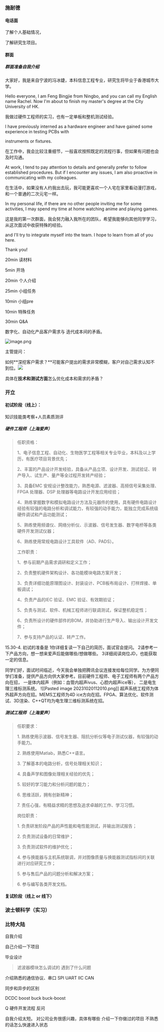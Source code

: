 ### 施耐德

#### **电话面**

了解个人基础情况，

了解研究生项目。

#### **群面**

##### **群面准备**自我介绍

大家好，我是来自宁波的冯冰婕，本科信息工程专业，研究生将毕业于香港城市大学。

Hello everyone, I am Feng Bingjie from Ningbo, and you can call my English name Rachel. Now I'm about to finish my master's degree at the City University of HK.

我做过硬件工程师的实习，也有一定单板和整机测试经验。

I have previously interned as a hardware engineer and have gained some experience in testing PCBs with

instruments or fixtures.

在工作中，我会比较注重细节，一般喜欢按照既定的流程行事，但如果有问题也会及时沟通。

At work, I tend to pay attention to details and generally prefer to follow established procedures. But if I encounter any issues, I am also proactive in communicating with my colleagues.

在生活中，如果没有人约我出去玩，我可能更喜欢一个人宅在家里看动漫打游戏，和一个普通的二次元宅一样。

In my personal life, if there are no other people inviting me for some activities, I may spend my time at home watching anime and playing games.

这是我的第一次群面，我会努力融入我所在的团队，希望我能够向其他同学学习，从这次面试中收获特殊的经验。

and I'll try to integrate myself into the team. I hope to learn from all of you here.

Thank you!

20min 读材料

5min 开场

20min 个人介绍

25min 小组任务

10min 小组pre

10min 特殊任务

30min Q\&A

数字化、自动化产品客户需求与 迭代成本间的矛盾。

![image.png](https://note.youdao.com/yws/res/1627/WEBRESOURCE86e6c4c316716f22efd6e308fff123ab)

主管提问：

如何\*\*深挖客户需求？\*\*可能客户提出的需求非常模糊，客户对自己需求认知不到位。![](http://mail.163.com/js6/s?func=mbox\:getMessageData\&mid=88:1tbiWBLkSGNftiDpnwAAm6\&part=3)

具体在**技术和测试方面**怎么优化成本和需求的矛盾？

### 开立

#### **初试**阶段（线上）：&#x20;

知识技能类考察+人员素质测评

##### 硬件工程师（上海爱声）

> 任职资格：
>
> 1、电子信息工程、自动化、生物医学工程等相关专业毕业，本科及以上学历，有医疗项目背景优先；
>
> 2、丰富的产品设计开发经验，具备从产品立项、设计开发、测试验证、转产导入、试生产、量产等全过程开发转产经验；
>
> 3、具备EMC 安规设计整改能力，熟悉电源、滤波器、高频信号采集处理、FPGA 处理器、DSP 处理器等电路设计开发应用经验；
>
> 4、熟练掌握数字和模拟电路设计方法及元器件的使用，具有硬件电路设计经验有较强的电路分析和调试能力，有较强的动手能力，能独立完成系统级硬件调试和产品功能测试；
>
> 5、熟练使用频谱仪、网络分析仪、示波器、信号发生器、数字电桥等各类硬件开发测试仪器；
>
> 6、熟练使用常规电路设计工具软件（AD、PADS）。
>
> 工作职责：
>
> 1、参与前期产品需求调研和定义工作；
>
> 2、负责整机硬件架构设计、各功能模块电路方案开发；
>
> 3、负责详细功能原理图设计、封装设计、PCB板布局设计、打样焊接、单板调试；
>
> 4、负责产品的IEC 验证、EMC 验证、有效期验证；
>
> 5、负责与测试、软件、机械工程师进行联调测试，保证整机稳定性；
>
> 6、负责所设计的硬件部件的BOM，并协助进行生产导入、输出设计开发文件；
>
> 7、参与支持产品的认证、转产工作。

15.30-4.
初试的准备是
1你详细复读一下自己的简历，面试官会提问。
2请参考一下产品方向，想一想来爱声后能做哪些/想做哪些。
3详细阅读岗位JD，也能获取一定的信息。

同学们好，面试时间临近，今天我会单独把腾讯会议连接发给每位同学。为方便同学们准备，提供产品方向供大家参考。目前硬件工程师、电子工程师有两个产品方向在招，
一是体内超声（例如：血管内超声ivus、心腔内超声ice等），
二是电生理三维标测系统。
![[Pasted image 20231020112010.png]]
超声系统工程师为体外超声方向在招。MEMS工程师为4D ice方向在招。FPGA、算法优化、软件测试、3D渲染、C++QT均为电生理三维标测系统在招。

##### 测试工程师（上海爱声）

> 任职要求：
>
> 1\. 熟练使用示波器、信号发生器、阻抗分析仪等电子测试仪器，有较强的动手能力。
>
> 2\. 熟练使用Matlab，熟悉C++语言。
>
> 3\. 了解基本的电路分析，信号处理相关知识；
>
> 4\. 具备声学和图像处理相关经验的优先；
>
> 5\. 较好的学习能力和分析问题的能力；
>
> 6\. 思维活跃，拥有创新精神；
>
> 7\. 责任心强，有精益求精的思想及追求卓越的工作、学习习惯。
>
> 岗位职责：
>
> 1\. 负责研发阶段产品的声性能和电性能测试，并输出测试报告；
>
> 2\. 负责测试设备的日常维护；
>
> 3\. 负责测试软件的维护优化；
>
> 4\. 参与换能器与主机系统联调，并对图像质量与换能器测试指标间的关联进行对应研究工作；
>
> 5\. 参与售后产品的问题分析和解决方案；
>
> 6\. 参与编写各类开发文档。

#### **复试**阶段（线上 or 线下）&#x20;

### 波士顿科学（实习）

### 比特大陆
自我介绍

自己介绍一下项目

毕业设计
>滤波器模块怎么调试的
>遇到了什么问题


介绍熟悉的通信协议、串口
	SPI
	UART
	IIC
	CAN

同步和异步的区别

DCDC
boost
buck
buck-boost

Q
硬件开发流程
反问

自我介绍太短。
对公司业务很感兴趣，具体有哪些
介绍一下你做过的项目
不熟悉的话怎么快速进入状态


